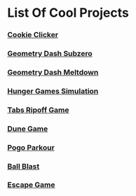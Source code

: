 # List Of Cool Projects                                                                    
                                                
### [**Cookie Clicker**](/cookieclicker)                                        
### [**Geometry Dash Subzero**](/Geometry-Dash-Subzero)                                    
### [**Geometry Dash Meltdown**](/Geometry-Dash-Meltdown)                                 
### [**Hunger Games Simulation**](/HungerGames)                                  
### [**Tabs Ripoff Game**](/Tabs-Ripoff)                                                                     
### [**Dune Game**](/dune-game)                                                                        
### [**Pogo Parkour**](/Pogo-Parkour)                                    
### [**Ball Blast**](/.U_-V-U-tb-Pem3-QxFNmuY-SLAH-7-y7K8-yu7wsAGk-Bq8-_Q-Ra-8-F-rMQLm-_-ps-VWtgKD-9-U-4-CpLZ-P-/Ball-Blast.html)                                    
### [**Escape Game**](/Escape-Game)                                              
